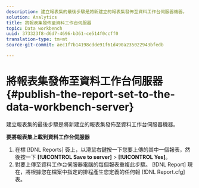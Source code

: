 ```yaml
---
description: 建立報表集的最後步驟是將新建立的報表集發佈至資料工作台伺服器機器。
solution: Analytics
title: 將報表集發佈至資料工作台伺服器
topic: Data workbench
uuid: 373323f8-d6d7-4696-b361-ce514f0ccff0
translation-type: tm+mt
source-git-commit: aec1f7b14198cdde91f61d490a235022943bfedb

---
```



# 將報表集發佈至資料工作台伺服器{#publish-the-report-set-to-the-data-workbench-server}

建立報表集的最後步驟是將新建立的報表集發佈至資料工作台伺服器機器。

**要將報表集上載到資料工作台伺服器**

1. 在標 [!DNL Reports] 簽上，以滑鼠右鍵按一下您要上傳的其中一個報表，然後按一下 **[!UICONTROL Save to server]** > **[!UICONTROL Yes]**。
1. 對要上傳至資料工作台伺服器電腦的每個報表重複此步驟。
   [!DNL Report] 現在，將根據您在檔案中指定的排程產生您定義的任何報 [!DNL Report.cfg] 表。